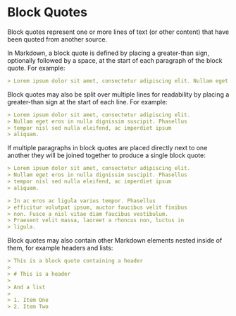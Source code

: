 # Block Quotes

Block quotes represent one or more lines of text (or other content) that have
been quoted from another source.

In Markdown, a block quote is defined by placing a greater-than sign,
optionally followed by a space, at the start of each paragraph of the block
quote. For example:

```markdown
> Lorem ipsum dolor sit amet, consectetur adipiscing elit. Nullam eget eros in nulla dignissim suscipit. Phasellus tempor nisl sed nulla eleifend, ac imperdiet ipsum aliquam.
```

Block quotes may also be split over multiple lines for readability by placing
a greater-than sign at the start of each line. For example:

```markdown
> Lorem ipsum dolor sit amet, consectetur adipiscing elit.
> Nullam eget eros in nulla dignissim suscipit. Phasellus
> tempor nisl sed nulla eleifend, ac imperdiet ipsum
> aliquam.
```

If multiple paragraphs in block quotes are placed directly next to one another
they will be joined together to produce a single block quote:

```markdown
> Lorem ipsum dolor sit amet, consectetur adipiscing elit.
> Nullam eget eros in nulla dignissim suscipit. Phasellus
> tempor nisl sed nulla eleifend, ac imperdiet ipsum
> aliquam.

> In ac eros ac ligula varius tempor. Phasellus
> efficitur volutpat ipsum, auctor faucibus velit finibus
> non. Fusce a nisl vitae diam faucibus vestibulum.
> Praesent velit massa, laoreet a rhoncus non, luctus in
> ligula.
```

Block quotes may also contain other Markdown elements nested inside of
them, for example headers and lists:

```markdown
> This is a block quote containing a header
>
> # This is a header
>
> And a list
>
> 1. Item One
> 2. Item Two
```
